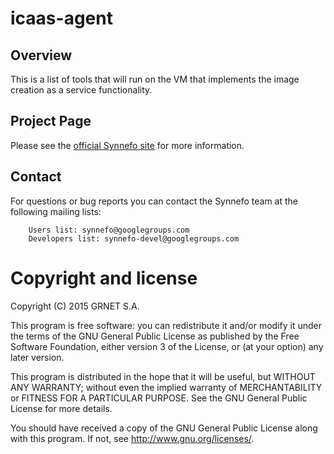 icaas-agent
===========

Overview
--------

This is a list of tools that will run on the VM that implements the image
creation as a service functionality.

Project Page
------------

Please see the [official Synnefo site](http://www.synnefo.org) for more
information.

Contact
-------

For questions or bug reports you can contact the Synnefo team at the following
mailing lists:

        Users list: synnefo@googlegroups.com
        Developers list: synnefo-devel@googlegroups.com

Copyright and license
=====================

Copyright (C) 2015 GRNET S.A.

This program is free software: you can redistribute it and/or modify
it under the terms of the GNU General Public License as published by
the Free Software Foundation, either version 3 of the License, or
(at your option) any later version.

This program is distributed in the hope that it will be useful,
but WITHOUT ANY WARRANTY; without even the implied warranty of
MERCHANTABILITY or FITNESS FOR A PARTICULAR PURPOSE.  See the
GNU General Public License for more details.

You should have received a copy of the GNU General Public License
along with this program.  If not, see <http://www.gnu.org/licenses/>.

